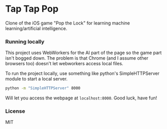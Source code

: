 # Tap Tap Pop

Clone of the iOS game "Pop the Lock" for learning machine learning/artificial intelligence.  

### Running locally
This project uses WebWorkers for the AI part of the page so the game part isn't bogged down. The problem is that Chrome
(and I assume other browsers too) doesn't let webworkers access local files.  

To run the project locally, use something like python's SimpleHTTPServer module to start a local server.


```bash
python -m "SimpleHTTPServer" 8000
```

Will let you access the webpage at `localhost:8000`. Good luck, have fun!


### License

MIT

